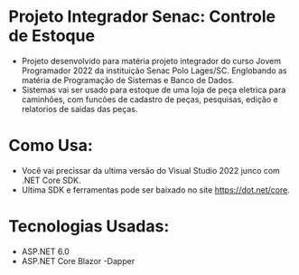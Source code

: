 # Projeto Integrador Senac: Controle de Estoque

- Projeto desenvolvido para matéria projeto integrador do curso Jovem Programador 2022 da instituição Senac Polo Lages/SC. Englobando as matéria de Programação de Sistemas e Banco de Dados. 
- Sistemas vai ser usado para estoque de uma loja de peça eletrica para caminhões, com funcões de cadastro de peças, pesquisas, edição e relatorios de saidas das peças.

# Como Usa:

- Você vai precissar da ultima versão do Visual Studio 2022 junco com .NET Core SDK.
- Ultima SDK e ferramentas pode ser baixado no site https://dot.net/core.

# Tecnologias Usadas:

- ASP.NET 6.0
- ASP.NET Core Blazor
-Dapper



